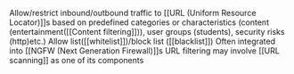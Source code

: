 Allow/restrict inbound/outbound traffic to [[URL (Uniform Resource Locator)]]s based on predefined categories or characteristics (content (entertainment([[Content filtering]])), user groups (students), security risks (http)etc.)
Allow list([[whitelist]])/block list ([[blacklist]])
Often integrated into [[NGFW (Next Generation Firewall)]]s
URL filtering may involve [[URL scanning]] as one of its components